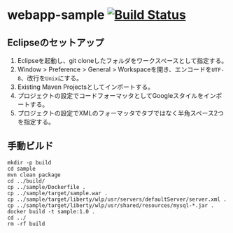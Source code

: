 # webapp-sample [![Build Status](https://travis-ci.com/sotoiwa/webapp-sample.svg?branch=master)](https://travis-ci.com/sotoiwa/webapp-sample)

## Eclipseのセットアップ

1. Eclipseを起動し、git cloneしたフォルダをワークスペースとして指定する。
1. Window > Preference > General > Workspaceを開き、エンコードを`UTF-8`、改行を`Unix`にする。
1. Existing Maven Projectsとしてインポートする。
1. プロジェクトの設定でコードフォーマッタとしてGoogleスタイルをインポートする。
1. プロジェクトの設定でXMLのフォーマッタでタブではなく半角スペース2つを指定する。

## 手動ビルド

```shell
mkdir -p build
cd sample
mvn clean package
cd ../build/
cp ../sample/Dockerfile .
cp ../sample/target/sample.war .
cp ../sample/target/liberty/wlp/usr/servers/defaultServer/server.xml .
cp ../sample/target/liberty/wlp/usr/shared/resources/mysql-*.jar .
docker build -t sample:1.0 .
cd ../
rm -rf build
```
